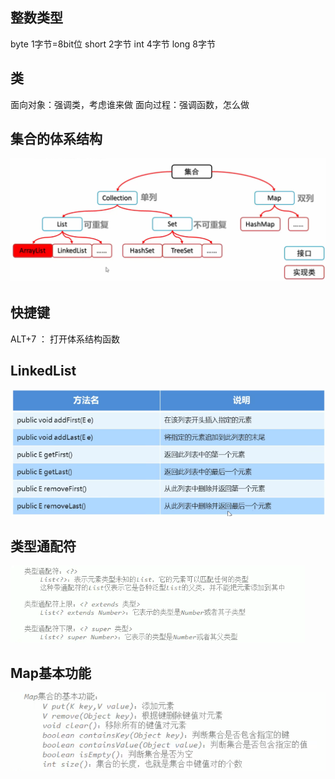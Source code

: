 ## 整数类型
byte 1字节=8bit位
short 2字节
int 4字节
long 8字节

## 类
面向对象：强调类，考虑谁来做
面向过程：强调函数，怎么做
## 集合的体系结构
![img.png](img.png)

## 快捷键
ALT+7 ： 打开体系结构函数

## LinkedList
![img_1.png](img_1.png)

## 类型通配符
![img_2.png](img_2.png)
## Map基本功能
![img_3.png](img_3.png)